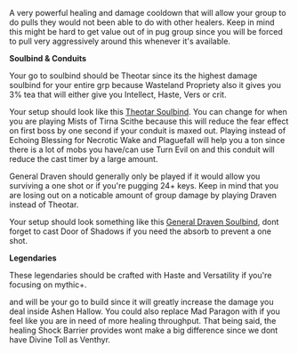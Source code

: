 **<a href="https://www.wowhead.com/spell=316958/ashen-hallow" data-wowhead="spell=316958"></a>**

A very powerful healing and damage cooldown that will allow your group to do pulls they would not been able to do with other healers. Keep in mind this might be hard to get value out of in pug group since you will be forced to pull very aggressively around this whenever it's available.

**Soulbind & Conduits**

Your go to soulbind should be Theotar since its the highest damage soulbind for your entire grp because Wasteland Propriety also it gives you 3% tea that will either give you Intellect, Haste, Vers or crit.

Your setup should look like this [Theotar Soulbind](https://www.wowhead.com/soulbind-calc/venthyr/theotar-the-mad-duke/paladin/Awa-774CBS1ECBUtdAgSBTD0CCUwEAgiFStjCDUsqgg). You can change 
<a href="https://www.wowhead.com/spell=339316/echoing-blessings" data-wowhead="spell=339316"></a> for 
<a href="https://www.wowhead.com/spell=339124/pure-concentration" data-wowhead="spell=339124"></a> when you are playing Mists of Tirna Scithe because this will reduce the fear effect on first boss by one second if your conduit is maxed out. Playing <a href="https://www.wowhead.com/spell=339292/wrench-evil" data-wowhead="spell=339292"></a> instead of Echoing Blessing for Necrotic Wake and Plaguefall will help you a ton since there is a lot of mobs you have/can use Turn Evil on and this conduit will reduce the cast timer by a large amount.

General Draven should generally only be played if it would allow you surviving a one shot or if you're pugging 24+ keys. Keep in mind that you are losing out on a noticable amount of group damage by playing Draven instead of Theotar.

Your setup should look something like this [General Draven Soulbind](https://www.wowhead.com/soulbind-calc/venthyr/general-draven/paladin/Awa-b5YDBS10ChUtRAolLVwKEgUwEAolMPQKIRUrYwo), dont forget to cast Door of Shadows if you need the absorb to prevent a one shot.

**Legendaries**

These legendaries should be crafted with Haste and Versatility if you're focusing on mythic+.

<a href="https://www.wowhead.com/spell=355447/radiant-embers" data-wowhead="spell=355447"></a> and <a href="https://www.wowhead.com/spell=337594/the-mad-paragon" data-wowhead="spell=337594"></a> will be your go to build since it will greatly increase the damage you deal inside Ashen Hallow. You could also replace Mad Paragon with <a href="https://www.wowhead.com/spell=337825/shock-barrier" data-wowhead="spell=337825"></a> if you feel like you are in need of more healing throughput. That being said, the healing Shock Barrier provides wont make a big difference since we dont have Divine Toll as Venthyr.




